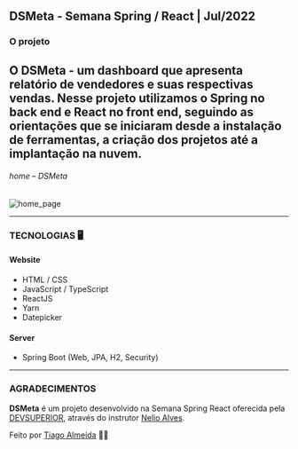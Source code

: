## DSMeta - Semana Spring / React | Jul/2022

### O projeto

**O DSMeta** -  um dashboard que apresenta relatório de vendedores e suas respectivas vendas. Nesse projeto utilizamos o Spring no back end e React no front end, seguindo as orientações que se iniciaram desde a instalação de ferramentas, a criação dos projetos até a implantação na nuvem.
---

###### home – DSMeta
![home_page]()

---

### TECNOLOGIAS 🖥️

#### Website 
- HTML / CSS
- JavaScript / TypeScript
- ReactJS
- Yarn
- Datepicker

#### Server 
- Spring Boot (Web, JPA, H2, Security)

---
### AGRADECIMENTOS
**DSMeta** é um projeto desenvolvido na Semana Spring React oferecida pela [DEVSUPERIOR](https://devsuperior.com.br/), através do instrutor [Nelio Alves](https://www.instagram.com/devsuperior.ig/).

Feito por [Tiago Almeida](https://github.com/tiagodalmeida87) 🧑‍💻
